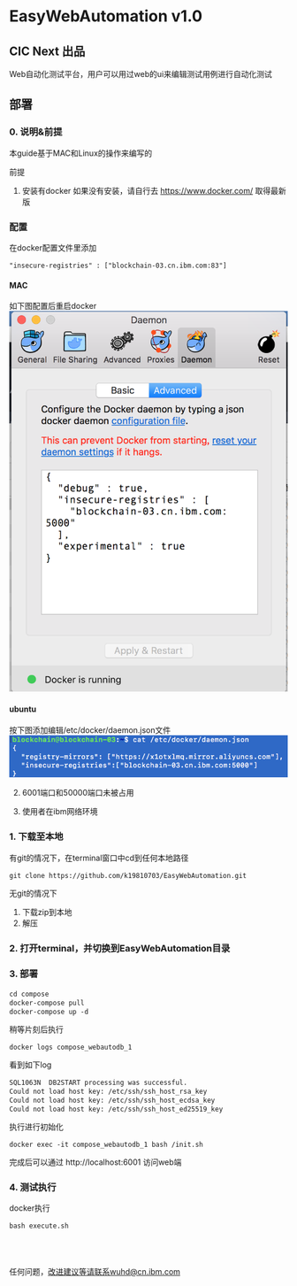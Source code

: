 # EasyWebAutomation v1.0
## CIC Next 出品
Web自动化测试平台，用户可以用过web的ui来编辑测试用例进行自动化测试

## 部署

### 0.  说明&前提
本guide基于MAC和Linux的操作来编写的

前提
1.  安装有docker
如果没有安装，请自行去 https://www.docker.com/ 取得最新版
### 配置
在docker配置文件里添加
<pre><code>"insecure-registries" : ["blockchain-03.cn.ibm.com:83"]
</code></pre>
####    MAC
如下图配置后重启docker
![Image text](https://raw.githubusercontent.com/k19810703/myimages/master/dockerregistry1.png)
####    ubuntu
按下图添加编辑/etc/docker/daemon.json文件
![Image text](https://raw.githubusercontent.com/k19810703/myimages/master/dockerregistry2.png)

2.  6001端口和50000端口未被占用

3.  使用者在ibm网络环境

### 1.  下载至本地
有git的情况下，在terminal窗口中cd到任何本地路径
<pre><code>git clone https://github.com/k19810703/EasyWebAutomation.git
</code></pre>

无git的情况下
1.  下载zip到本地
2.  解压

### 2.  打开terminal，并切换到EasyWebAutomation目录

### 3. 部署
<pre><code>cd compose
docker-compose pull
docker-compose up -d
</code></pre>

稍等片刻后执行
<pre><code>docker logs compose_webautodb_1
</code></pre>

看到如下log
<pre><code>SQL1063N  DB2START processing was successful.
Could not load host key: /etc/ssh/ssh_host_rsa_key
Could not load host key: /etc/ssh/ssh_host_ecdsa_key
Could not load host key: /etc/ssh/ssh_host_ed25519_key
</code></pre>

执行进行初始化
<pre><code>docker exec -it compose_webautodb_1 bash /init.sh
</code></pre>

完成后可以通过 http://localhost:6001 访问web端

### 4. 测试执行
docker执行
<pre><code>bash execute.sh
</code></pre>


<br><br><br>任何问题，改进建议等请联系wuhd@cn.ibm.com
